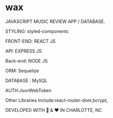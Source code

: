 # wax
JAVASCRIPT MUSIC REVIEW APP / DATABASE. 




STYLING: styled-components 


FRONT-END: REACT JS


API: EXPRESS JS 


Back-end: NODE JS


ORM: Sequelize


DATABASE : MySQL


AUTH:JsonWebToken


Other Libraries Include:react-router-dom,bcrypt,


DEVELOPED WITH 🎵 & ❤ IN CHARLOTTE, NC

